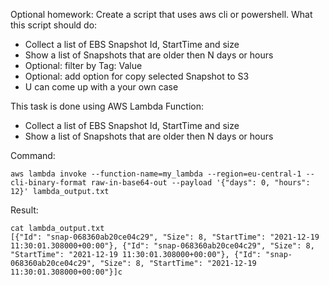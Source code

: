 Optional homework:
Create a script that uses aws cli or powershell.
What this script should do:
- Collect a list of EBS Snapshot Id, StartTime and size
- Show a list of Snapshots that are older then N days or hours
- Optional: filter by Tag: Value
- Optional: add option for copy selected Snapshot to S3
- U can come up with a your own case

This task is done using AWS Lambda Function:
- Collect a list of EBS Snapshot Id, StartTime and size
- Show a list of Snapshots that are older then N days or hours

Command:
```
aws lambda invoke --function-name=my_lambda --region=eu-central-1 --cli-binary-format raw-in-base64-out --payload '{"days": 0, "hours": 12}' lambda_output.txt
```
Result:
```
cat lambda_output.txt
[{"Id": "snap-068360ab20ce04c29", "Size": 8, "StartTime": "2021-12-19 11:30:01.308000+00:00"}, {"Id": "snap-068360ab20ce04c29", "Size": 8, "StartTime": "2021-12-19 11:30:01.308000+00:00"}, {"Id": "snap-068360ab20ce04c29", "Size": 8, "StartTime": "2021-12-19 11:30:01.308000+00:00"}]c
```